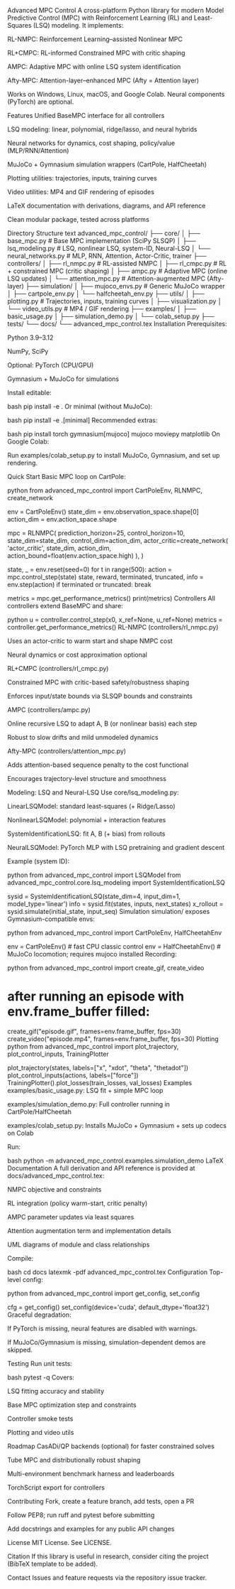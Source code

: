 Advanced MPC Control
A cross-platform Python library for modern Model Predictive Control (MPC) with Reinforcement Learning (RL) and Least-Squares (LSQ) modeling. It implements:

RL-NMPC: Reinforcement Learning–assisted Nonlinear MPC

RL+CMPC: RL-informed Constrained MPC with critic shaping

AMPC: Adaptive MPC with online LSQ system identification

Afty-MPC: Attention-layer–enhanced MPC (Afty = Attention layer)

Works on Windows, Linux, macOS, and Google Colab. Neural components (PyTorch) are optional.

Features
Unified BaseMPC interface for all controllers

LSQ modeling: linear, polynomial, ridge/lasso, and neural hybrids

Neural networks for dynamics, cost shaping, policy/value (MLP/RNN/Attention)

MuJoCo + Gymnasium simulation wrappers (CartPole, HalfCheetah)

Plotting utilities: trajectories, inputs, training curves

Video utilities: MP4 and GIF rendering of episodes

LaTeX documentation with derivations, diagrams, and API reference

Clean modular package, tested across platforms

Directory Structure
text
advanced_mpc_control/
├── core/
│   ├── base_mpc.py             # Base MPC implementation (SciPy SLSQP)
│   ├── lsq_modeling.py         # LSQ, nonlinear LSQ, system-ID, Neural-LSQ
│   └── neural_networks.py      # MLP, RNN, Attention, Actor-Critic, trainer
├── controllers/
│   ├── rl_nmpc.py              # RL-assisted NMPC
│   ├── rl_cmpc.py              # RL + constrained MPC (critic shaping)
│   ├── ampc.py                 # Adaptive MPC (online LSQ updates)
│   └── attention_mpc.py        # Attention-augmented MPC (Afty-layer)
├── simulation/
│   ├── mujoco_envs.py          # Generic MuJoCo wrapper
│   ├── cartpole_env.py
│   └── halfcheetah_env.py
├── utils/
│   ├── plotting.py             # Trajectories, inputs, training curves
│   ├── visualization.py
│   └── video_utils.py          # MP4 / GIF rendering
├── examples/
│   ├── basic_usage.py
│   ├── simulation_demo.py
│   └── colab_setup.py
├── tests/
└── docs/
    └── advanced_mpc_control.tex
Installation
Prerequisites:

Python 3.9–3.12

NumPy, SciPy

Optional: PyTorch (CPU/GPU)

Gymnasium + MuJoCo for simulations

Install editable:

bash
pip install -e .
Or minimal (without MuJoCo):

bash
pip install -e .[minimal]
Recommended extras:

bash
pip install torch gymnasium[mujoco] mujoco moviepy matplotlib
On Google Colab:

Run examples/colab_setup.py to install MuJoCo, Gymnasium, and set up rendering.

Quick Start
Basic MPC loop on CartPole:

python
from advanced_mpc_control import CartPoleEnv, RLNMPC, create_network

env = CartPoleEnv()
state_dim = env.observation_space.shape[0]
action_dim = env.action_space.shape

mpc = RLNMPC(
    prediction_horizon=25,
    control_horizon=10,
    state_dim=state_dim,
    control_dim=action_dim,
    actor_critic=create_network(
        'actor_critic', state_dim, action_dim,
        action_bound=float(env.action_space.high)
    ),
)

state, _ = env.reset(seed=0)
for t in range(500):
    action = mpc.control_step(state)
    state, reward, terminated, truncated, info = env.step(action)
    if terminated or truncated:
        break

metrics = mpc.get_performance_metrics()
print(metrics)
Controllers
All controllers extend BaseMPC and share:

python
u = controller.control_step(x0, x_ref=None, u_ref=None)
metrics = controller.get_performance_metrics()
RL-NMPC (controllers/rl_nmpc.py)

Uses an actor-critic to warm start and shape NMPC cost

Neural dynamics or cost approximation optional

RL+CMPC (controllers/rl_cmpc.py)

Constrained MPC with critic-based safety/robustness shaping

Enforces input/state bounds via SLSQP bounds and constraints

AMPC (controllers/ampc.py)

Online recursive LSQ to adapt A, B (or nonlinear basis) each step

Robust to slow drifts and mild unmodeled dynamics

Afty-MPC (controllers/attention_mpc.py)

Adds attention-based sequence penalty to the cost functional

Encourages trajectory-level structure and smoothness

Modeling: LSQ and Neural-LSQ
Use core/lsq_modeling.py:

LinearLSQModel: standard least-squares (+ Ridge/Lasso)

NonlinearLSQModel: polynomial + interaction features

SystemIdentificationLSQ: fit A, B (+ bias) from rollouts

NeuralLSQModel: PyTorch MLP with LSQ pretraining and gradient descent

Example (system ID):

python
from advanced_mpc_control import LSQModel
from advanced_mpc_control.core.lsq_modeling import SystemIdentificationLSQ

sysid = SystemIdentificationLSQ(state_dim=4, input_dim=1, model_type='linear')
info = sysid.fit(states, inputs, next_states)
x_rollout = sysid.simulate(initial_state, input_seq)
Simulation
simulation/ exposes Gymnasium-compatible envs:

python
from advanced_mpc_control import CartPoleEnv, HalfCheetahEnv

env = CartPoleEnv()        # fast CPU classic control
env = HalfCheetahEnv()     # MuJoCo locomotion; requires mujoco installed
Recording:

python
from advanced_mpc_control import create_gif, create_video
# after running an episode with env.frame_buffer filled:
create_gif("episode.gif", frames=env.frame_buffer, fps=30)
create_video("episode.mp4", frames=env.frame_buffer, fps=30)
Plotting
python
from advanced_mpc_control import plot_trajectory, plot_control_inputs, TrainingPlotter

plot_trajectory(states, labels=["x", "xdot", "theta", "thetadot"])
plot_control_inputs(actions, labels=["force"])
TrainingPlotter().plot_losses(train_losses, val_losses)
Examples
examples/basic_usage.py: LSQ fit + simple MPC loop

examples/simulation_demo.py: Full controller running in CartPole/HalfCheetah

examples/colab_setup.py: Installs MuJoCo + Gymnasium + sets up codecs on Colab

Run:

bash
python -m advanced_mpc_control.examples.simulation_demo
LaTeX Documentation
A full derivation and API reference is provided at docs/advanced_mpc_control.tex:

NMPC objective and constraints

RL integration (policy warm-start, critic penalty)

AMPC parameter updates via least squares

Attention augmentation term and implementation details

UML diagrams of module and class relationships

Compile:

bash
cd docs
latexmk -pdf advanced_mpc_control.tex
Configuration
Top-level config:

python
from advanced_mpc_control import get_config, set_config

cfg = get_config()
set_config(device='cuda', default_dtype='float32')
Graceful degradation:

If PyTorch is missing, neural features are disabled with warnings.

If MuJoCo/Gymnasium is missing, simulation-dependent demos are skipped.

Testing
Run unit tests:

bash
pytest -q
Covers:

LSQ fitting accuracy and stability

Base MPC optimization step and constraints

Controller smoke tests

Plotting and video utils

Roadmap
CasADi/QP backends (optional) for faster constrained solves

Tube MPC and distributionally robust shaping

Multi-environment benchmark harness and leaderboards

TorchScript export for controllers

Contributing
Fork, create a feature branch, add tests, open a PR

Follow PEP8; run ruff and pytest before submitting

Add docstrings and examples for any public API changes

License
MIT License. See LICENSE.

Citation
If this library is useful in research, consider citing the project (BibTeX template to be added).

Contact
Issues and feature requests via the repository issue tracker.
